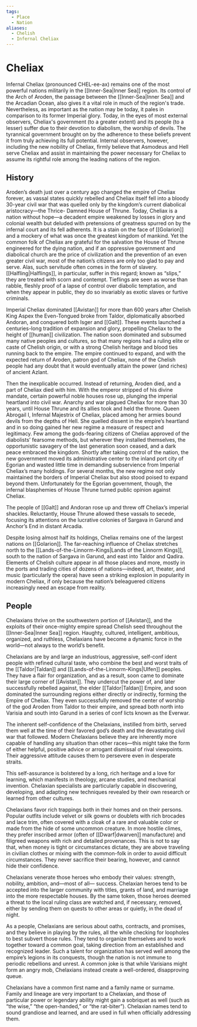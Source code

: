 ```yaml
---
tags:
  - Place
  - Nation
aliases:
  - Chelish
  - Infernal Cheliax
---
```

# Cheliax
Infernal Cheliax (pronounced CHEL-ee-ax) remains one of the most powerful nations militarily in the [[Inner-Sea|Inner Sea]] region. Its control of the Arch of Aroden, the passage between the [[Inner-Sea|Inner Sea]] and the Arcadian Ocean, also gives it a vital role in much of the region's trade. Nevertheless, as important as the nation may be today, it pales in comparison to its former Imperial glory. Today, in the eyes of most external observers, Cheliax's government (to a greater extent) and its people (to a lesser) suffer due to their devotion to diabolism, the worship of devils. The tyrannical government brought on by the adherence to these beliefs prevent it from truly achieving its full potential. Internal observers, however, including the new nobility of Cheliax, firmly believe that Asmodeus and Hell serve Cheliax and assist in maintaining the power necessary for Cheliax to assume its rightful role among the leading nations of the region.

## History
Aroden’s death just over a century ago changed the empire of Cheliax forever, as vassal states quickly rebelled and Cheliax itself fell into a bloody 30-year civil war that was quelled only by the kingdom’s current diabolical aristocracy—the Thrice- Damned House of Thrune. Today, Cheliax is a nation without hope—a decadent empire weakened by losses in glory and colonial wealth but deluded with pretensions of greatness spurred on by the infernal court and its fell adherents. It is a stain on the face of [[Golarion]] and a mockery of what was once the greatest kingdom of mankind. Yet the common folk of Cheliax are grateful for the salvation the House of Thrune engineered for the dying nation, and if an oppressive government and diabolical church are the price of civilization and the prevention of an even greater civil war, most of the nation’s citizens are only too glad to pay and serve. Alas, such servitude often comes in the form of slavery. [[Halfling|Halflings]], in particular, suffer in this regard; known as “slips,” they are treated with scorn and contempt. Tieflings are seen as worse than rabble, fleshly proof of a lapse of control over diabolic temptation, and when they appear in public, they do so invariably as exotic slaves or furtive criminals.

Imperial Cheliax dominated [[Avistan]] for more than 600 years after Chelish King Aspex the Even-Tongued broke from Taldor, diplomatically absorbed Andoran, and conquered both Isger and [[Galt]]. These events launched a centuries-long tradition of expansion and glory, propelling Cheliax to the height of [[human]] civilization. The nation soon dominated and subsumed many native peoples and cultures, so that many regions had a ruling elite or caste of Chelish origin, or with a strong Chelish heritage and blood ties running back to the empire. The empire continued to expand, and with the expected return of Aroden, patron god of Cheliax, none of the Chelish people had any doubt that it would eventually attain the power (and riches) of ancient Azlant.

Then the inexplicable occurred. Instead of returning, Aroden died, and a part of Cheliax died with him. With the emperor stripped of his divine mandate, certain powerful noble houses rose up, plunging the imperial heartland into civil war. Anarchy and war plagued Cheliax for more than 30 years, until House Thrune and its allies took and held the throne. Queen Abrogail I, Infernal Majestrix of Cheliax, placed among her armies bound devils from the depths of Hell. She quelled dissent in the empire’s heartland and in so doing gained her new regime a measure of respect and legitimacy. Few among the gods-fearing citizens of Cheliax approved of the diabolists’ fearsome methods, but wherever they installed themselves, the opportunistic savagery of the last generation soon ceased, and a dark peace embraced the kingdom. Shortly after taking control of the nation, the new government moved its administrative center to the inland port city of Egorian and wasted little time in demanding subservience from Imperial Cheliax’s many holdings. For several months, the new regime not only maintained the borders of Imperial Cheliax but also stood poised to expand beyond them. Unfortunately for the Egorian government, though, the infernal blasphemies of House Thrune turned public opinion against Cheliax.

The people of [[Galt]] and Andoran rose up and threw off Cheliax’s imperial shackles. Reluctantly, House Thrune allowed these vassals to secede, focusing its attentions on the lucrative colonies of Sargava in Garund and Anchor’s End in distant Arcadia.

Despite losing almost half its holdings, Cheliax remains one of the largest nations on [[Golarion]]. The far-reaching influence of Cheliax stretches north to the [[Lands-of-the-Linnorm-Kings|Lands of the Linnorm Kings]], south to the nation of Sargava in Garund, and east into Taldor and Qadira. Elements of Chelish culture appear in all those places and more, mostly in the ports and trading cities of dozens of nations—indeed, art, theater, and music (particularly the opera) have seen a striking explosion in popularity in modern Cheliax, if only because the nation’s beleaguered citizens increasingly need an escape from reality.

## People
Chelaxians thrive on the southwestern portion of [[Avistan]], and the exploits of their once-mighty empire spread Chelish seed throughout the [[Inner-Sea|Inner Sea]] region. Haughty, cultured, intelligent, ambitious, organized, and ruthless, Chelaxians have become a dynamic force in the world—not always to the world’s benefit.

Chelaxians are by and large an industrious, aggressive, self-conf ident people with refined cultural taste, who combine the best and worst traits of the [[Taldor|Taldan]] and [[Lands-of-the-Linnorm-Kings|Ulfen]] peoples. They have a flair for organization, and as a result, soon came to dominate their large corner of [[Avistan]]. They undercut the power of, and later successfully rebelled against, the elder [[Taldor|Taldan]] Empire, and soon dominated the surrounding regions either directly or indirectly, forming the Empire of Cheliax. They even successfully removed the center of worship of the god Aroden from Taldor to their empire, and spread both north into Varisia and south into Garund in a series of conf licts known as the Everwar.

The inherent self-confidence of the Chelaxians, instilled from birth, served them well at the time of their favored god’s death and the devastating civil war that followed. Modern Chelaxians believe they are inherently more capable of handling any situation than other races—this might take the form of either helpful, positive advice or arrogant dismissal of rival viewpoints. Their aggressive attitude causes them to persevere even in desperate straits.

This self-assurance is bolstered by a long, rich heritage and a love for learning, which manifests in theology, arcane studies, and mechanical invention. Chelaxian specialists are particularly capable in discovering, developing, and adapting new techniques revealed by their own research or learned from other cultures.

Chelaxians favor rich trappings both in their homes and on their persons. Popular outfits include velvet or silk gowns or doublets with rich brocades and lace trim, often covered with a cloak of a rare and valuable color or made from the hide of some uncommon creature. In more hostile climes, they prefer inscribed armor (often of [[Dwarf|dwarven]] manufacture) and filigreed weapons with rich and detailed provenances. This is not to say that, when money is tight or circumstances dictate, they are above traveling in civilian clothes or mixing with the common-folk in order to avoid difficult circumstances. They never sacrifice their bearing, however, and cannot hide their confidence.

Chelaxians venerate those heroes who embody their values: strength, nobility, ambition, and—most of all— success. Chelaxian heroes tend to be accepted into the larger community with titles, grants of land, and marriage into the more respectable houses. By the same token, those heroes deemed a threat to the local ruling class are watched and, if necessary, removed, either by sending them on quests to other areas or quietly, in the dead of night.

As a people, Chelaxians are serious about oaths, contracts, and promises, and they believe in playing by the rules, all the while checking for loopholes to best subvert those rules. They tend to organize themselves and to work together toward a common goal, taking direction from an established and recognized leader. Such a talent for organization has served well among the empire’s legions in its conquests, though the nation is not immune to periodic rebellions and unrest. A common joke is that while Varisians might form an angry mob, Chelaxians instead create a well-ordered, disapproving queue.

Chelaxians have a common first name and a family name or surname. Family and lineage are very important to a Chelaxian, and those of particular power or legendary ability might gain a sobriquet as well (such as “the wise,” “the open-handed,” or “the rat-biter”). Chelaxian names tend to sound grandiose and learned, and are used in full when officially addressing them. 